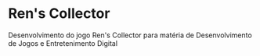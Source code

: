 # Ren's Collector
Desenvolvimento do jogo Ren's Collector para matéria de Desenvolvimento de Jogos e Entretenimento Digital
